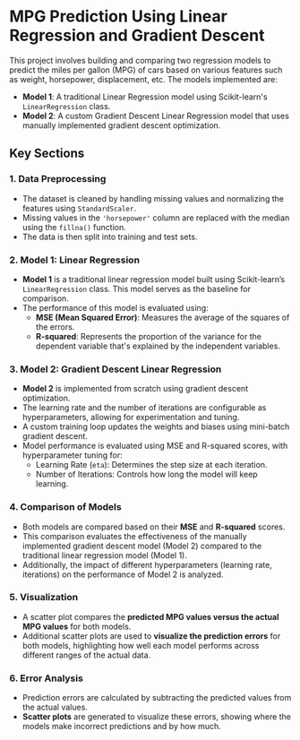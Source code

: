 # MPG Prediction Using Linear Regression and Gradient Descent

This project involves building and comparing two regression models to predict the miles per gallon (MPG) of cars based on various features such as weight, horsepower, displacement, etc. The models implemented are:

- **Model 1**: A traditional Linear Regression model using Scikit-learn's `LinearRegression` class.
- **Model 2**: A custom Gradient Descent Linear Regression model that uses manually implemented gradient descent optimization.

## Key Sections

### 1. Data Preprocessing
- The dataset is cleaned by handling missing values and normalizing the features using `StandardScaler`.
- Missing values in the `'horsepower'` column are replaced with the median using the `fillna()` function.
- The data is then split into training and test sets.

### 2. Model 1: Linear Regression
- **Model 1** is a traditional linear regression model built using Scikit-learn’s `LinearRegression` class. This model serves as the baseline for comparison.
- The performance of this model is evaluated using:
  - **MSE (Mean Squared Error)**: Measures the average of the squares of the errors.
  - **R-squared**: Represents the proportion of the variance for the dependent variable that's explained by the independent variables.

### 3. Model 2: Gradient Descent Linear Regression
- **Model 2** is implemented from scratch using gradient descent optimization.
- The learning rate and the number of iterations are configurable as hyperparameters, allowing for experimentation and tuning.
- A custom training loop updates the weights and biases using mini-batch gradient descent.
- Model performance is evaluated using MSE and R-squared scores, with hyperparameter tuning for:
  - Learning Rate (`eta`): Determines the step size at each iteration.
  - Number of Iterations: Controls how long the model will keep learning.
  
### 4. Comparison of Models
- Both models are compared based on their **MSE** and **R-squared** scores.
- This comparison evaluates the effectiveness of the manually implemented gradient descent model (Model 2) compared to the traditional linear regression model (Model 1).
- Additionally, the impact of different hyperparameters (learning rate, iterations) on the performance of Model 2 is analyzed.

### 5. Visualization
- A scatter plot compares the **predicted MPG values versus the actual MPG values** for both models.
- Additional scatter plots are used to **visualize the prediction errors** for both models, highlighting how well each model performs across different ranges of the actual data.

### 6. Error Analysis
- Prediction errors are calculated by subtracting the predicted values from the actual values.
- **Scatter plots** are generated to visualize these errors, showing where the models make incorrect predictions and by how much.
  
